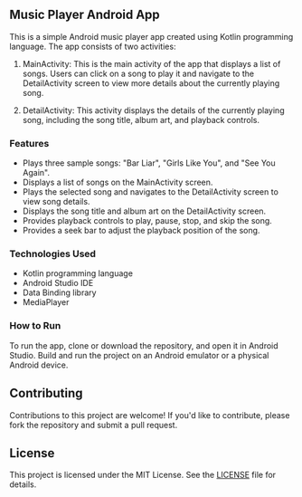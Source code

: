 ## Music Player Android App

This is a simple Android music player app created using Kotlin programming language. The app consists of two activities: 

1. MainActivity: This is the main activity of the app that displays a list of songs. Users can click on a song to play it and navigate to the DetailActivity screen to view more details about the currently playing song.

2. DetailActivity: This activity displays the details of the currently playing song, including the song title, album art, and playback controls.

### Features
- Plays three sample songs: "Bar Liar", "Girls Like You", and "See You Again".
- Displays a list of songs on the MainActivity screen.
- Plays the selected song and navigates to the DetailActivity screen to view song details.
- Displays the song title and album art on the DetailActivity screen.
- Provides playback controls to play, pause, stop, and skip the song.
- Provides a seek bar to adjust the playback position of the song.

### Technologies Used
- Kotlin programming language
- Android Studio IDE
- Data Binding library
- MediaPlayer

### How to Run
To run the app, clone or download the repository, and open it in Android Studio. Build and run the project on an Android emulator or a physical Android device.

## Contributing

Contributions to this project are welcome! If you'd like to contribute, please fork the repository and submit a pull request.

## License

This project is licensed under the MIT License. See the [LICENSE](https://opensource.org/license/mit/) file for details.
